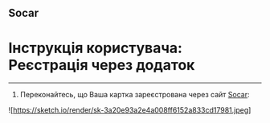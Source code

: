 ## Socar
# Інструкція користувача: Реєстрація через додаток

-----

1. Переконайтесь, що Ваша картка зареєстрована через сайт [Socar](https://socar.secureprofile.info/Account/Register):

![https://sketch.io/render/sk-3a20e93a2e4a008ff6152a833cd17981.jpeg]
